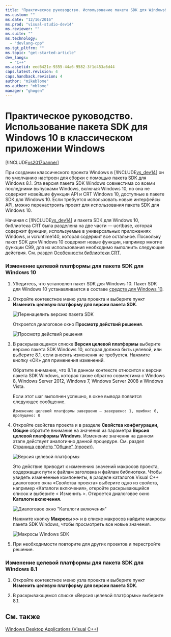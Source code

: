 ```yaml
---
title: "Практическое руководство. Использование пакета SDK для Windows&#160;10 в классическом приложении Windows | Microsoft Docs"
ms.custom: ""
ms.date: "12/16/2016"
ms.prod: "visual-studio-dev14"
ms.reviewer: ""
ms.suite: ""
ms.technology: 
  - "devlang-cpp"
ms.tgt_pltfrm: ""
ms.topic: "get-started-article"
dev_langs: 
  - "C++"
ms.assetid: eed6421e-9355-44a6-9582-3f1d453a6d44
caps.latest.revision: 4
caps.handback.revision: 4
author: "mikeblome"
ms.author: "mblome"
manager: "ghogen"
---
```

# Практическое руководство. Использование пакета SDK для Windows&#160;10 в классическом приложении Windows
[!INCLUDE[vs2017banner](../assembler/inline/includes/vs2017banner.md)]

При создании классического проекта Windows в [!INCLUDE[vs_dev14](../mfc/includes/vs_dev14_md.md)] он по умолчанию настроен для сборки с помощью пакета SDK для Windows 8.1. Эта версия пакета SDK Windows совместима со всеми последними выпусками Windows, включая Windows 10, но она не содержит новейшие функции API и CRT Windows 10, доступные в пакете SDK для Windows 10. Если требуется использовать новые интерфейсы API, можно перенастроить проект для использования пакета SDK для Windows 10.  
  
 Начиная с [!INCLUDE[vs_dev14](../mfc/includes/vs_dev14_md.md)] и пакета SDK для Windows 10, библиотека CRT была разделена на две части — ucrtbase, которая содержит функции, используемые в универсальных приложениях Windows, и vcruntime140, которая содержит все остальное. Поскольку пакет SDK для Windows 10 содержит новые функции, например многие функции C99, для их использования необходимо выполнить следующие действия. См. раздел [Особенности библиотеки CRT](../c-runtime-library/crt-library-features.md).  
  
### Изменение целевой платформы для пакета SDK для Windows 10  
  
1.  Убедитесь, что установлен пакет SDK для Windows 10. Пакет SDK для Windows 10 устанавливается в составе [средств для Windows 10](http://go.microsoft.com/fwlink/?LinkID=617631).  
  
2.  Откройте контекстное меню узла проекта и выберите пункт **Изменить целевую платформу для версии пакета SDK**.  
  
     ![Перенацелить версию пакета SDK](../windows/media/retargetingwindowssdk1.png "RetargetingWindowsSDK1")  
  
     Откроется диалоговое окно **Просмотр действий решения**.  
  
     ![Просмотр действий решения](../Image/RetargetingWindowsSDK2.PNG "RetargetingWindowsSDK2")  
  
3.  В раскрывающемся списке **Версия целевой платформы** выберите версию пакета SDK Windows 10, которая должна быть целевой, или выберите 8.1, если вносить изменения не требуется. Нажмите кнопку «ОК» для применения изменений.  
  
     Обратите внимание, что 8.1 в данном контексте относится к версии пакета SDK Windows, которая также обратно совместима с Windows 8, Windows Server 2012, Windows 7, Windows Server 2008 и Windows Vista.  
  
     Если этот шаг выполнен успешно, в окне вывода появится следующее сообщение.  
  
     `Изменение целевой платформы завершено — завершено: 1, ошибки: 0, пропущено: 0`  
  
4.  Откройте свойства проекта и в разделе **Свойства конфигурации, Общие** обратите внимание на значения из параметра **Версия целевой платформы Windows**. Изменение значения на данном этапе действует аналогично данной процедуре. См. раздел [Страница свойств "Общие" \(проект\)](../Topic/General%20Property%20Page%20\(Project\).md).  
  
     ![Версия целевой платформы](../windows/media/retargetingwindowssdk3.png "RetargetingWindowsSDK3")  
  
     Это действие приводит к изменению значений макросов проекта, содержащих пути к файлам заголовка и файлам библиотеки. Чтобы увидеть измененные компоненты, в разделе каталогов Visual C\+\+ диалогового окна «Свойства проекта» выберите одно из свойств, например «Каталоги включения», откройте раскрывающийся список и выберите \< Изменить \>. Откроется диалоговое окно **Каталоги включения**.  
  
     ![Диалоговое окно "Каталоги включения"](../windows/media/retargetingwindowssdk4.png "RetargetingWindowsSDK4")  
  
     Нажмите кнопку **Макросы \>\>** и в списке макросов найдите макросы пакета SDK Windows, чтобы просмотреть все новые значения.  
  
     ![Макросы Windows SDK](../windows/media/retargetingwindowssdk5.png "RetargetingWindowsSDK5")  
  
5.  При необходимости повторите для других проектов и перестройте решение.  
  
### Изменение целевой платформы для пакета SDK для Windows 8.1  
  
1.  Откройте контекстное меню узла проекта и выберите пункт **Изменить целевую платформу для версии пакета SDK**.  
  
2.  В раскрывающемся списке «Версия целевой платформы» выберите 8.1.  
  
## См. также  
 [Windows Desktop Applications \(Visual C\+\+\)](../windows/how-to-use-the-windows-10-sdk-in-a-windows-desktop-application.md)